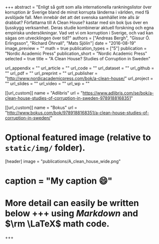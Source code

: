 +++
abstract = "Enligt så gott som alla internationella rankningslistor över korruption är Sverige bland de minst korrupta länderna i världen, med få avslöjade fall. Men innebär det att det svenska samhället inte alls är drabbat? Författarna till A Clean House? kastar med sin bok ljus över en ljusskygg verksamhet. Deras studie kombinerar aktuell forskning och egna empiriska undersökningar. Vad vet vi om korruption i Sverige, och vad kan sägas om utvecklingen över tid?"
authors = ["Andreas Bergh", "Gissur Ó. Erlingsson", "Richard Öhrvall", "Mats Sjölin"]
date = "2016-08-19"
image_preview = ""
math = true
publication_types = ["5"]
publication = "Nordic Academic Press"
publication_short = "Nordic Academic Press"
selected = true
title = "A Clean House? Studies of Corruption in Sweden"

url_appendix = ""
url_article = ""
url_code = ""
url_dataset = ""
url_github = ""
url_pdf = ""
url_preprint = ""
url_publisher = "http://www.nordicacademicpress.com/bok/a-clean-house/"
url_project = ""
url_slides = ""
url_video = ""
url_wp = ""

[[url_custom]]
name = "Adlibris"
url = "https://www.adlibris.com/se/bok/a-clean-house-studies-of-corruption-in-sweden-9789188168351"

[[url_custom]]
name = "Bokus"
url = "http://www.bokus.com/bok/9789188168351/a-clean-house-studies-of-corruption-in-sweden/"


# Optional featured image (relative to `static/img/` folder).
[header]
image = "publications/A_clean_house_wide.png"
# caption = "My caption :smile:"

# More detail can easily be written below +++ using *Markdown* and $\rm \LaTeX$ math code.
+++

